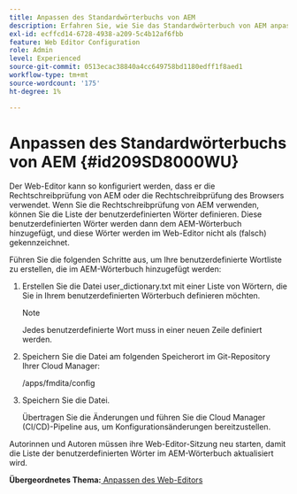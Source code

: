 ```yaml
---
title: Anpassen des Standardwörterbuchs von AEM
description: Erfahren Sie, wie Sie das Standardwörterbuch von AEM anpassen
exl-id: ecffcd14-6728-4938-a209-5c4b12af6fbb
feature: Web Editor Configuration
role: Admin
level: Experienced
source-git-commit: 0513ecac38840a4cc649758bd1180edff1f8aed1
workflow-type: tm+mt
source-wordcount: '175'
ht-degree: 1%

---
```


# Anpassen des Standardwörterbuchs von AEM {#id209SD8000WU}

Der Web-Editor kann so konfiguriert werden, dass er die Rechtschreibprüfung von AEM oder die Rechtschreibprüfung des Browsers verwendet. Wenn Sie die Rechtschreibprüfung von AEM verwenden, können Sie die Liste der benutzerdefinierten Wörter definieren. Diese benutzerdefinierten Wörter werden dann dem AEM-Wörterbuch hinzugefügt, und diese Wörter werden im Web-Editor nicht als \(falsch\) gekennzeichnet.

Führen Sie die folgenden Schritte aus, um Ihre benutzerdefinierte Wortliste zu erstellen, die im AEM-Wörterbuch hinzugefügt werden:

1. Erstellen Sie die Datei user\_dictionary.txt mit einer Liste von Wörtern, die Sie in Ihrem benutzerdefinierten Wörterbuch definieren möchten.

   >[!NOTE]
   >
   > Jedes benutzerdefinierte Wort muss in einer neuen Zeile definiert werden.

1. Speichern Sie die Datei am folgenden Speicherort im Git-Repository Ihrer Cloud Manager:

   /apps/fmdita/config

1. Speichern Sie die Datei.

   Übertragen Sie die Änderungen und führen Sie die Cloud Manager \(CI/CD\)-Pipeline aus, um Konfigurationsänderungen bereitzustellen.


Autorinnen und Autoren müssen ihre Web-Editor-Sitzung neu starten, damit die Liste der benutzerdefinierten Wörter im AEM-Wörterbuch aktualisiert wird.

**Übergeordnetes Thema:**[ Anpassen des Web-Editors](conf-web-editor.md)
